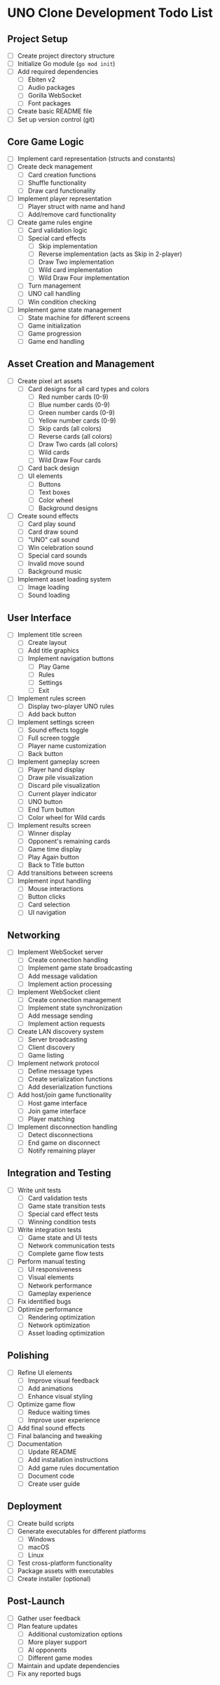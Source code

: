# UNO Clone Development Todo List

## Project Setup
- [ ] Create project directory structure
- [ ] Initialize Go module (`go mod init`)
- [ ] Add required dependencies
  - [ ] Ebiten v2
  - [ ] Audio packages
  - [ ] Gorilla WebSocket
  - [ ] Font packages
- [ ] Create basic README file
- [ ] Set up version control (git)

## Core Game Logic
- [ ] Implement card representation (structs and constants)
- [ ] Create deck management
  - [ ] Card creation functions
  - [ ] Shuffle functionality
  - [ ] Draw card functionality
- [ ] Implement player representation
  - [ ] Player struct with name and hand
  - [ ] Add/remove card functionality
- [ ] Create game rules engine
  - [ ] Card validation logic
  - [ ] Special card effects
    - [ ] Skip implementation
    - [ ] Reverse implementation (acts as Skip in 2-player)
    - [ ] Draw Two implementation
    - [ ] Wild card implementation
    - [ ] Wild Draw Four implementation
  - [ ] Turn management
  - [ ] UNO call handling
  - [ ] Win condition checking
- [ ] Implement game state management
  - [ ] State machine for different screens
  - [ ] Game initialization
  - [ ] Game progression
  - [ ] Game end handling

## Asset Creation and Management
- [ ] Create pixel art assets
  - [ ] Card designs for all card types and colors
    - [ ] Red number cards (0-9)
    - [ ] Blue number cards (0-9)
    - [ ] Green number cards (0-9)
    - [ ] Yellow number cards (0-9)
    - [ ] Skip cards (all colors)
    - [ ] Reverse cards (all colors)
    - [ ] Draw Two cards (all colors)
    - [ ] Wild cards
    - [ ] Wild Draw Four cards
  - [ ] Card back design
  - [ ] UI elements
    - [ ] Buttons
    - [ ] Text boxes
    - [ ] Color wheel
    - [ ] Background designs
- [ ] Create sound effects
  - [ ] Card play sound
  - [ ] Card draw sound
  - [ ] "UNO" call sound
  - [ ] Win celebration sound
  - [ ] Special card sounds
  - [ ] Invalid move sound
  - [ ] Background music
- [ ] Implement asset loading system
  - [ ] Image loading
  - [ ] Sound loading

## User Interface
- [ ] Implement title screen
  - [ ] Create layout
  - [ ] Add title graphics
  - [ ] Implement navigation buttons
    - [ ] Play Game
    - [ ] Rules
    - [ ] Settings
    - [ ] Exit
- [ ] Implement rules screen
  - [ ] Display two-player UNO rules
  - [ ] Add back button
- [ ] Implement settings screen
  - [ ] Sound effects toggle
  - [ ] Full screen toggle
  - [ ] Player name customization
  - [ ] Back button
- [ ] Implement gameplay screen
  - [ ] Player hand display
  - [ ] Draw pile visualization
  - [ ] Discard pile visualization
  - [ ] Current player indicator
  - [ ] UNO button
  - [ ] End Turn button
  - [ ] Color wheel for Wild cards
- [ ] Implement results screen
  - [ ] Winner display
  - [ ] Opponent's remaining cards
  - [ ] Game time display
  - [ ] Play Again button
  - [ ] Back to Title button
- [ ] Add transitions between screens
- [ ] Implement input handling
  - [ ] Mouse interactions
  - [ ] Button clicks
  - [ ] Card selection
  - [ ] UI navigation

## Networking
- [ ] Implement WebSocket server
  - [ ] Create connection handling
  - [ ] Implement game state broadcasting
  - [ ] Add message validation
  - [ ] Implement action processing
- [ ] Implement WebSocket client
  - [ ] Create connection management
  - [ ] Implement state synchronization
  - [ ] Add message sending
  - [ ] Implement action requests
- [ ] Create LAN discovery system
  - [ ] Server broadcasting
  - [ ] Client discovery
  - [ ] Game listing
- [ ] Implement network protocol
  - [ ] Define message types
  - [ ] Create serialization functions
  - [ ] Add deserialization functions
- [ ] Add host/join game functionality
  - [ ] Host game interface
  - [ ] Join game interface
  - [ ] Player matching
- [ ] Implement disconnection handling
  - [ ] Detect disconnections
  - [ ] End game on disconnect
  - [ ] Notify remaining player

## Integration and Testing
- [ ] Write unit tests
  - [ ] Card validation tests
  - [ ] Game state transition tests
  - [ ] Special card effect tests
  - [ ] Winning condition tests
- [ ] Write integration tests
  - [ ] Game state and UI tests
  - [ ] Network communication tests
  - [ ] Complete game flow tests
- [ ] Perform manual testing
  - [ ] UI responsiveness
  - [ ] Visual elements
  - [ ] Network performance
  - [ ] Gameplay experience
- [ ] Fix identified bugs
- [ ] Optimize performance
  - [ ] Rendering optimization
  - [ ] Network optimization
  - [ ] Asset loading optimization

## Polishing
- [ ] Refine UI elements
  - [ ] Improve visual feedback
  - [ ] Add animations
  - [ ] Enhance visual styling
- [ ] Optimize game flow
  - [ ] Reduce waiting times
  - [ ] Improve user experience
- [ ] Add final sound effects
- [ ] Final balancing and tweaking
- [ ] Documentation
  - [ ] Update README
  - [ ] Add installation instructions
  - [ ] Add game rules documentation
  - [ ] Document code
  - [ ] Create user guide

## Deployment
- [ ] Create build scripts
- [ ] Generate executables for different platforms
  - [ ] Windows
  - [ ] macOS
  - [ ] Linux
- [ ] Test cross-platform functionality
- [ ] Package assets with executables
- [ ] Create installer (optional)

## Post-Launch
- [ ] Gather user feedback
- [ ] Plan feature updates
  - [ ] Additional customization options
  - [ ] More player support
  - [ ] AI opponents
  - [ ] Different game modes
- [ ] Maintain and update dependencies
- [ ] Fix any reported bugs
